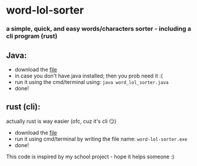 # word-lol-sorter
### a simple, quick, and easy words/characters sorter - including a cli program (rust)

## Java:
  - download the [file](word_lol_sorter.java)
  - in case you don't have java installed; then you prob need it :(
  - run it using the cmd/terminal using: `java word_lol_sorter.java`
  - done!


## rust (cli):
actually rust is way easier (ofc, cuz it's cli 😏)
  - download the [file](word-lol-sorter/target/release/word-lol-sorter.exe)
  - run it using cmd/terminal by writing the file name: `word-lol-sorter.exe`
  - done!

This code is inspired by my school project - hope it helps someone :)
